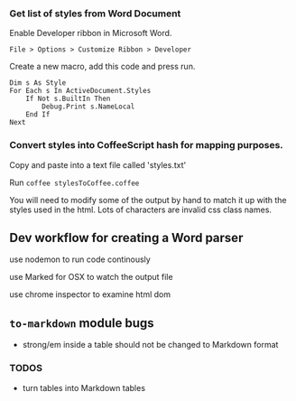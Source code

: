 ### Get list of styles from Word Document

Enable Developer ribbon in Microsoft Word.

`File > Options > Customize Ribbon > Developer`

Create a new macro, add this code and press run.

```
Dim s As Style
For Each s In ActiveDocument.Styles
    If Not s.BuiltIn Then
        Debug.Print s.NameLocal
    End If
Next
```

### Convert styles into CoffeeScript hash for mapping purposes.

Copy and paste into a text file called 'styles.txt'

Run `coffee stylesToCoffee.coffee`

You will need to modify some of the output by hand to match it up with the
styles used in the html. Lots of characters are invalid css class names.

## Dev workflow for creating a Word parser

use nodemon to run code continously

use Marked for OSX to watch the output file

use chrome inspector to examine html dom

## `to-markdown` module bugs

- strong/em inside a table should not be changed to Markdown format

### TODOS

- turn tables into Markdown tables

